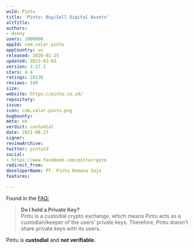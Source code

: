```yaml
---
wsId: Pintu
title: 'Pintu: Buy/Sell Digital Assets'
altTitle: 
authors:
- danny
users: 1000000
appId: com.valar.pintu
appCountry: us
released: 2020-01-25
updated: 2023-03-03
version: 3.27.1
stars: 4.4
ratings: 28130
reviews: 149
size: 
website: https://pintu.co.id/
repository: 
issue: 
icon: com.valar.pintu.png
bugbounty: 
meta: ok
verdict: custodial
date: 2021-08-27
signer: 
reviewArchive: 
twitter: pintuid
social:
- https://www.facebook.com/pintucrypto
redirect_from: 
developerName: PT. Pintu Kemana Saja
features: 

---
```


Found in the [FAQ:](https://pintu.co.id/en/faq/private-keys)
> **Do I hold a Private Key?**<br>
  Pintu is a custodial crypto exchange, which means Pintu acts as a custodian/keeper of the users’ private keys.  Therefore, Pintu doesn’t share private keys with its users.

Pintu is **custodial** and **not verifiable.**


